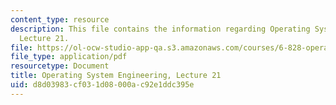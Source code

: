 ```yaml
---
content_type: resource
description: This file contains the information regarding Operating System Engineering,
  Lecture 21.
file: https://ol-ocw-studio-app-qa.s3.amazonaws.com/courses/6-828-operating-system-engineering-fall-2012/d8d03983cf031d08000ac92e1ddc395e_MIT6_828F12_lec21_notes.pdf
file_type: application/pdf
resourcetype: Document
title: Operating System Engineering, Lecture 21
uid: d8d03983-cf03-1d08-000a-c92e1ddc395e
---
```

